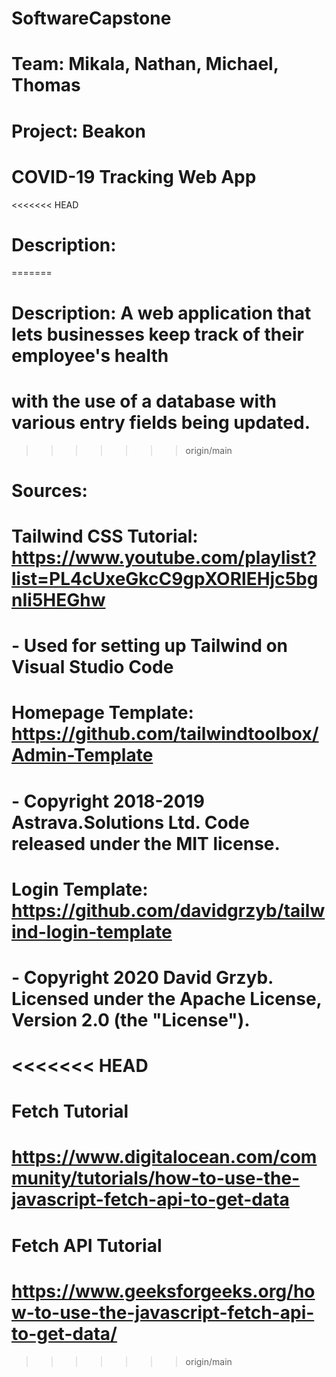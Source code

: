 # SoftwareCapstone

# Team: Mikala, Nathan, Michael, Thomas

# Project: Beakon
# COVID-19 Tracking Web App

<<<<<<< HEAD
# Description:
=======
# Description: A web application that lets businesses keep track of their employee's health
# with the use of a database with various entry fields being updated.
>>>>>>> origin/main

# Sources: 
# Tailwind CSS Tutorial: https://www.youtube.com/playlist?list=PL4cUxeGkcC9gpXORlEHjc5bgnIi5HEGhw
#   - Used for setting up Tailwind on Visual Studio Code

# Homepage Template: https://github.com/tailwindtoolbox/Admin-Template
#   - Copyright 2018-2019 Astrava.Solutions Ltd. Code released under the MIT license.

# Login Template: https://github.com/davidgrzyb/tailwind-login-template
#   - Copyright 2020 David Grzyb. Licensed under the Apache License, Version 2.0 (the "License").
<<<<<<< HEAD
=======

# Fetch Tutorial
# https://www.digitalocean.com/community/tutorials/how-to-use-the-javascript-fetch-api-to-get-data

# Fetch API Tutorial
# https://www.geeksforgeeks.org/how-to-use-the-javascript-fetch-api-to-get-data/
>>>>>>> origin/main

